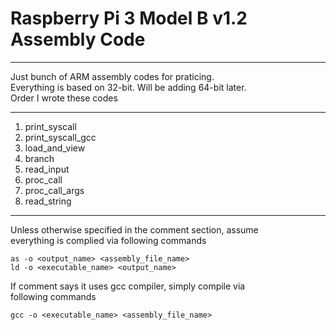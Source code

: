 # Raspberry Pi 3 Model B v1.2 Assembly Code
---
Just bunch of ARM assembly codes for praticing.  
Everything is based on 32-bit. Will be adding 64-bit later.  
Order I wrote these codes

---
1. print_syscall
2. print_syscall_gcc
3. load_and_view
4. branch
5. read_input
6. proc_call
7. proc_call_args
8. read_string
---

Unless otherwise specified in the comment section, assume  
everything is complied via following commands  
```
as -o <output_name> <assembly_file_name>  
ld -o <executable_name> <output_name>  
```

If comment says it uses gcc compiler, simply compile via  
following commands  
```
gcc -o <executable_name> <assembly_file_name>
```

